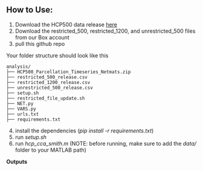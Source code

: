 ## How to Use:

1. Download the HCP500 data release [here](https://db.humanconnectome.org/app/action/ChooseDownloadResources?project=HCP_Resources&resource=GroupAvg&filePath=HCP500_Parcellation_Timeseries_Netmats.zip)
2. Download the restricted_500, restricted_1200, and unrestricted_500 files from our Box account
3. pull this github repo

  Your folder structure should look like this
  
    analysis/
    ├── HCP500_Parcellation_Timeseries_Netmats.zip
    ├── restricted_500_release.csv
    ├── restricted_1200_release.csv
    ├── unrestricted_500_release.csv
    ├── setup.sh
    ├── restricted_file_update.sh
    ├── NET.py
    ├── VARS.py
    ├── urls.txt
    ├── requirements.txt
  
4. install the dependencies (_pip install -r requirements.txt_)
5. run _setup.sh_
6. run _hcp_cca_smith.m_ (NOTE: before running, make sure to add the _data/_ folder to your MATLAB path)

**Outputs**
